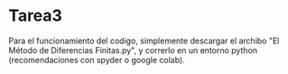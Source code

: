 # Tarea3

Para el funcionamiento del codigo, simplemente descargar el archibo "El Método de Diferencias Finitas.py", y correrlo en un entorno python (recomendaciones con spyder o google colab).
